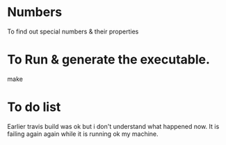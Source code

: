 # Numbers
To find out special numbers &amp; their properties


# To Run & generate the executable. 

make


# To do list
 Earlier travis build was ok but i don't understand what happened now. It is failing again again while it is running ok my machine.
